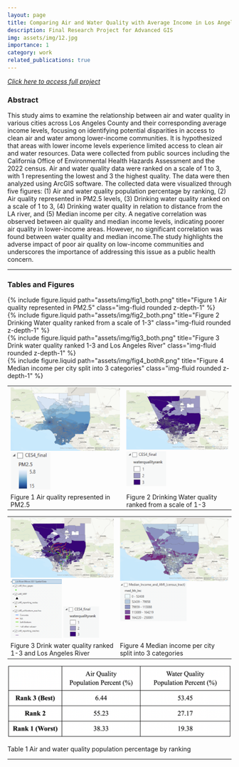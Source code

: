 ```yaml
---
layout: page
title: Comparing Air and Water Quality with Average Income in Los Angeles County
description: Final Research Project for Advanced GIS 
img: assets/img/12.jpg
importance: 1
category: work
related_publications: true
---
```


[*Click here to access full project*
](https://github.com/leilaghazvini/leilaghazvini.github.io/blob/master/assets/pdf/Project%20envs%20196%20.pdf)
### Abstract

This study aims to examine the relationship between air and water quality in various cities across Los Angeles County and their corresponding average income levels, focusing on identifying potential disparities in access to clean air and water among lower-income communities. It is hypothesized that areas with lower income levels experience limited access to clean air and water resources. Data were collected from public sources including the California Office of Environmental Health Hazards Assessment and the 2022 census. Air and water quality data were ranked on a scale of 1 to 3, with 1 representing the lowest and 3 the highest quality. The data were then analyzed using ArcGIS software. The collected data were visualized through five figures: (1) Air and water quality population percentage by ranking, (2) Air quality represented in PM2.5 levels, (3) Drinking water quality ranked on a scale of 1 to 3, (4) Drinking water quality in relation to distance from the LA river, and (5) Median income per city. A negative correlation was observed between air quality and median income levels, indicating poorer air quality in lower-income areas. However, no significant correlation was found between water quality and median income.The study highlights the adverse impact of poor air quality on low-income communities and underscores the importance of addressing this issue as a public health concern.

 ---
 
### Tables and Figures

<div class="row justify-content-sm-center">
  <div class="col-sm-6 mt-0 mt-md-0">
    {% include figure.liquid path="assets/img/fig1_both.png" title="Figure 1 Air quality represented in PM2.5" class="img-fluid rounded z-depth-1" %}
   </div>
  <div class="col-sm-6 mt-0 mt-md-0">
    {% include figure.liquid path="assets/img/fig2_both.png" title="Figure 2 Drinking Water quality ranked from a scale of 1-3" class="img-fluid rounded z-depth-1" %}
  </div>
</div>

<div class="row justify-content-sm-center">
  <div class="col-sm-6 mt-0 mt-md-0">
    {% include figure.liquid path="assets/img/fig3_both.png" title="Figure 3 Drink water quality ranked 1-3 and Los Angeles River" class="img-fluid rounded z-depth-1" %}
   </div>
  <div class="col-sm-6 mt-0 mt-md-0">
    {% include figure.liquid path="assets/img/fig4_bothR.png" title="Figure 4 Median income per city split into 3 categories" class="img-fluid rounded z-depth-1" %}
  </div>
</div>


<table width="100%">
  <tr>
      <td><img width="500" alt="Figure 1 Air quality represented in PM2.5" src="/assets/img/fig_1.png">
  <img width="90" alt="Figure 1 Air quality represented in PM2.5" src="/assets/img/fig_1b.png"></td>
  <td><img width="500" alt="Figure 2 Drinking Water quality ranked from a scale of 1-3" src="/assets/img/fig_2.png">
  <img width="90" alt="Figure 2 Drinking Water quality ranked from a scale of 1-3" src="/assets/img/fig_2b.png"></td>
  </tr>
  <tr>
    <td align="left">Figure 1 Air quality represented in PM2.5
</td>
    <td align="left">Figure 2 Drinking Water quality ranked from a scale of 1-3
</td>
  </tr>
</table>


<table width="100%">
  <tr>
    <td>
      <img width="500" alt="Figure 3 Drink water quality ranked 1-3 and Los Angeles River" src="/assets/img/fig_3.png">
      <img width="115" alt="Figure 3 Drink water quality ranked 1-3 and Los Angeles River" src="/assets/img/fig_3b.png">
      <img width="80" alt="Figure 3 Drink water quality ranked 1-3 and Los Angeles River" src="/assets/img/fig_3c.png">
    </td>
     <td valign="top">
      <img width="550" alt="Figure 4 Median income per city split into 3 categories" src="/assets/img/fig_4.png">
      <img width="150" alt="Figure 4 Median income per city split into 3 categories" src="/assets/img/fig_4b.png">
    </td>
  </tr>
  <tr>
    <td align="left">Figure 3 Drink water quality ranked 1-3 and Los Angeles River</td>
    <td align="left">Figure 4 Median income per city split into 3 categories</td>
  </tr>
</table><img width="600" alt="image" src="/assets/img/table.png">

Table 1 Air and water quality population percentage by ranking


---
